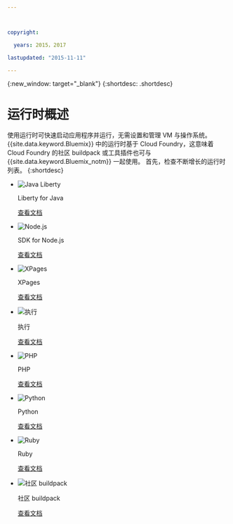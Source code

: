 ```yaml
---



copyright:

  years: 2015，2017

lastupdated: "2015-11-11"

---
```


{:new_window: target="_blank"}
{:shortdesc: .shortdesc}

# 运行时概述

使用运行时可快速启动应用程序并运行，无需设置和管理 VM 与操作系统。{{site.data.keyword.Bluemix}} 中的运行时基于 Cloud Foundry，这意味着 Cloud Foundry 的社区 buildpack 或工具插件也可与 {{site.data.keyword.Bluemix_notm}} 一起使用。
首先，检查不断增长的运行时列表。
{:shortdesc}

<ul class="runtimeIconList">
<li>
<p class="runtimeIcon"><img src="images/javaweb_featured.svg" alt="Java Liberty" /></p>
<p class="runtimeTitle">Liberty for Java</p>
<p class="runtimeLink"><a format="html" href="/docs/runtimes/liberty/index.html" scope="peer">查看文档</a></p>
</li>
<li>
<p class="runtimeIcon"><img src="images/node_featured.svg" alt="Node.js" /></p>
<p class="runtimeTitle">SDK for Node.js</p>
<p class="runtimeLink"><a format="html" href="/docs/runtimes/nodejs/index.html" scope="peer">查看文档</a></p>
</li>
<li>
<p class="runtimeIcon"><img src="images/xpages_featured.svg" alt="XPages" /></p>
<p class="runtimeTitle">XPages</p>
<p class="runtimeLink"><a format="html" href="/docs/starters/xpages/index.html" scope="peer">查看文档</a></p>
</li>
<li>
<p class="runtimeIcon"><img src="images/go_featured.svg" alt="执行" /></p>
<p class="runtimeTitle">执行</p>
<p class="runtimeLink"><a format="html" href="/docs/runtimes/go/index.html" scope="peer">查看文档</a></p>
</li>
<li>
<p class="runtimeIcon"><img src="images/php_featured.svg" alt="PHP" /></p>
<p class="runtimeTitle">PHP</p>
<p class="runtimeLink"><a format="html" href="/docs/runtimes/php/index.html" scope="peer">查看文档</a></p>
</li>
<li>
<p class="runtimeIcon"><img src="images/python_featured.svg" alt="Python" /></p>
<p class="runtimeTitle">Python</p>
<p class="runtimeLink"><a format="html" href="/docs/runtimes/python/index.html" scope="peer">查看文档</a></p>
</li>
<li>
<p class="runtimeIcon"><img src="images/ruby_featured.svg" alt="Ruby" /></p>
<p class="runtimeTitle">Ruby</p>
<p class="runtimeLink"><a format="html" href="/docs/runtimes/ruby/index.html" scope="peer">查看文档</a></p>
</li>
<li>
<p class="runtimeIcon"><img src="images/byod_featured.png" alt="社区 buildpack" /></p>
<p class="runtimeTitle">社区 buildpack</p>
<p class="runtimeLink"><a format="html" href="byob.html" scope="peer">查看文档</a></p>
</li>
</ul>
